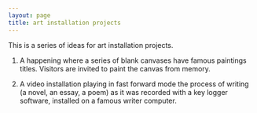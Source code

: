 ```yaml
---
layout: page
title: art installation projects
--- 
```


This is a series of ideas for art installation projects. 

1.	A happening where a series of blank canvases have famous paintings titles. Visitors are invited to paint the canvas from memory.    

2.	A video installation playing in fast forward mode the process of writing (a novel, an essay, a poem) as it was recorded with a key logger software, installed on a famous writer computer. 
 